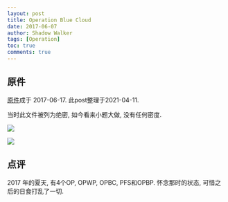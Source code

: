 ```yaml
---
layout: post
title: Operation Blue Cloud
date: 2017-06-07
author: Shadow Walker
tags: [Operation]
toc: true
comments: true
---
```


## 原件

[原件](https://drive.google.com/file/d/14goqp8zabYEgIpOqYLVxjJhdAJNrRjyg/view?usp=sharing)成于 2017-06-17.  此post整理于2021-04-11. 

当时此文件被列为绝密, 如今看来小题大做, 没有任何密度. 

![](https://lh3.googleusercontent.com/pw/ACtC-3ct0PVIRIxSMPK75sMOkRjwcOrjMs01p-idpXSsbMgZYWmRj4UdTfh6zxFUOb0BmCrdkuPOzM99ue5UbeifyQVrYxP9x6SYVzsFci6FsnJacHVv7gO8frRjy0TVmjkFUmO_xhNIJBfn2hCeSanJKt9i2g=w1215-h912-no?authuser=0)

![](https://lh3.googleusercontent.com/pw/ACtC-3fnuSqz0XvY6DjokM0kKszzD0rghfA4EoBXP73zucQwHiu1IWBmy725WK39yqkWuyN6tVQz-k6Ma31aKgM5C0H-UPOJyFl7mhtCdi1nFAHdmmo9w9Q6Wr8ahoZlYkM544jlQcLdQJv6KqojfXVTKjKsLg=w684-h911-no?authuser=0)


## 点评

2017 年的夏天, 有4个OP, OPWP, OPBC, PFS和OPBP.  怀念那时的状态, 可惜之后的日食打乱了一切. 

